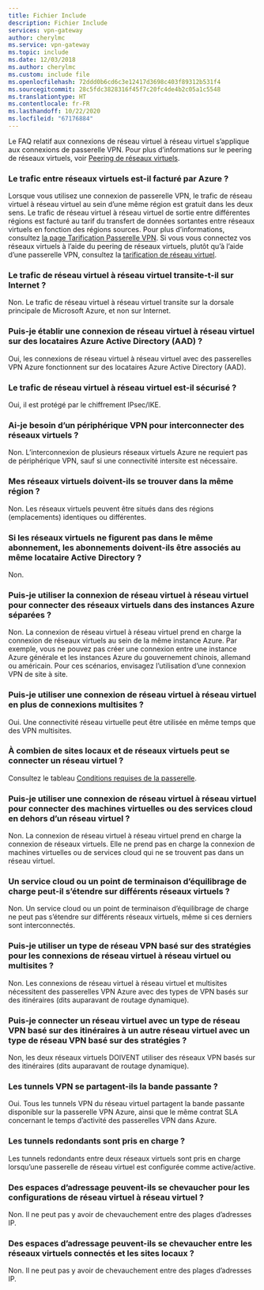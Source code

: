 ```yaml
---
title: Fichier Include
description: Fichier Include
services: vpn-gateway
author: cherylmc
ms.service: vpn-gateway
ms.topic: include
ms.date: 12/03/2018
ms.author: cherylmc
ms.custom: include file
ms.openlocfilehash: 72ddd0b6cd6c3e12417d3698c403f89312b531f4
ms.sourcegitcommit: 28c5fdc3828316f45f7c20fc4de4b2c05a1c5548
ms.translationtype: HT
ms.contentlocale: fr-FR
ms.lasthandoff: 10/22/2020
ms.locfileid: "67176884"
---
```

Le FAQ relatif aux connexions de réseau virtuel à réseau virtuel s’applique aux connexions de passerelle VPN. Pour plus d’informations sur le peering de réseaux virtuels, voir [Peering de réseaux virtuels](../articles/virtual-network/virtual-network-peering-overview.md).

### <a name="does-azure-charge-for-traffic-between-vnets"></a>Le trafic entre réseaux virtuels est-il facturé par Azure ?

Lorsque vous utilisez une connexion de passerelle VPN, le trafic de réseau virtuel à réseau virtuel au sein d’une même région est gratuit dans les deux sens. Le trafic de réseau virtuel à réseau virtuel de sortie entre différentes régions est facturé au tarif du transfert de données sortantes entre réseaux virtuels en fonction des régions sources. Pour plus d’informations, consultez [la page Tarification Passerelle VPN](https://azure.microsoft.com/pricing/details/vpn-gateway/). Si vous vous connectez vos réseaux virtuels à l’aide du peering de réseaux virtuels, plutôt qu’à l’aide d’une passerelle VPN, consultez la [tarification de réseau virtuel](https://azure.microsoft.com/pricing/details/virtual-network/).

### <a name="does-vnet-to-vnet-traffic-travel-across-the-internet"></a>Le trafic de réseau virtuel à réseau virtuel transite-t-il sur Internet ?

Non. Le trafic de réseau virtuel à réseau virtuel transite sur la dorsale principale de Microsoft Azure, et non sur Internet.

### <a name="can-i-establish-a-vnet-to-vnet-connection-across-azure-active-directory-aad-tenants"></a>Puis-je établir une connexion de réseau virtuel à réseau virtuel sur des locataires Azure Active Directory (AAD) ?

Oui, les connexions de réseau virtuel à réseau virtuel avec des passerelles VPN Azure fonctionnent sur des locataires Azure Active Directory (AAD).

### <a name="is-vnet-to-vnet-traffic-secure"></a>Le trafic de réseau virtuel à réseau virtuel est-il sécurisé ?

Oui, il est protégé par le chiffrement IPsec/IKE.

### <a name="do-i-need-a-vpn-device-to-connect-vnets-together"></a>Ai-je besoin d’un périphérique VPN pour interconnecter des réseaux virtuels ?

Non. L’interconnexion de plusieurs réseaux virtuels Azure ne requiert pas de périphérique VPN, sauf si une connectivité intersite est nécessaire.

### <a name="do-my-vnets-need-to-be-in-the-same-region"></a>Mes réseaux virtuels doivent-ils se trouver dans la même région ?

Non. Les réseaux virtuels peuvent être situés dans des régions (emplacements) identiques ou différentes.

### <a name="if-the-vnets-arent-in-the-same-subscription-do-the-subscriptions-need-to-be-associated-with-the-same-active-directory-tenant"></a>Si les réseaux virtuels ne figurent pas dans le même abonnement, les abonnements doivent-ils être associés au même locataire Active Directory ?

Non.

### <a name="can-i-use-vnet-to-vnet-to-connect-virtual-networks-in-separate-azure-instances"></a>Puis-je utiliser la connexion de réseau virtuel à réseau virtuel pour connecter des réseaux virtuels dans des instances Azure séparées ? 

Non. La connexion de réseau virtuel à réseau virtuel prend en charge la connexion de réseaux virtuels au sein de la même instance Azure. Par exemple, vous ne pouvez pas créer une connexion entre une instance Azure générale et les instances Azure du gouvernement chinois, allemand ou américain. Pour ces scénarios, envisagez l’utilisation d’une connexion VPN de site à site.

### <a name="can-i-use-vnet-to-vnet-along-with-multi-site-connections"></a>Puis-je utiliser une connexion de réseau virtuel à réseau virtuel en plus de connexions multisites ?

Oui. Une connectivité réseau virtuelle peut être utilisée en même temps que des VPN multisites.

### <a name="how-many-on-premises-sites-and-virtual-networks-can-one-virtual-network-connect-to"></a>À combien de sites locaux et de réseaux virtuels peut se connecter un réseau virtuel ?

Consultez le tableau [Conditions requises de la passerelle](../articles/vpn-gateway/vpn-gateway-about-vpn-gateway-settings.md#requirements).

### <a name="can-i-use-vnet-to-vnet-to-connect-vms-or-cloud-services-outside-of-a-vnet"></a>Puis-je utiliser une connexion de réseau virtuel à réseau virtuel pour connecter des machines virtuelles ou des services cloud en dehors d’un réseau virtuel ?

Non. La connexion de réseau virtuel à réseau virtuel prend en charge la connexion de réseaux virtuels. Elle ne prend pas en charge la connexion de machines virtuelles ou de services cloud qui ne se trouvent pas dans un réseau virtuel.

### <a name="can-a-cloud-service-or-a-load-balancing-endpoint-span-vnets"></a>Un service cloud ou un point de terminaison d’équilibrage de charge peut-il s’étendre sur différents réseaux virtuels ?

Non. Un service cloud ou un point de terminaison d’équilibrage de charge ne peut pas s’étendre sur différents réseaux virtuels, même si ces derniers sont interconnectés.

### <a name="can-i-use-a-policybased-vpn-type-for-vnet-to-vnet-or-multi-site-connections"></a>Puis-je utiliser un type de réseau VPN basé sur des stratégies pour les connexions de réseau virtuel à réseau virtuel ou multisites ?

Non. Les connexions de réseau virtuel à réseau virtuel et multisites nécessitent des passerelles VPN Azure avec des types de VPN basés sur des itinéraires (dits auparavant de routage dynamique).

### <a name="can-i-connect-a-vnet-with-a-routebased-vpn-type-to-another-vnet-with-a-policybased-vpn-type"></a>Puis-je connecter un réseau virtuel avec un type de réseau VPN basé sur des itinéraires à un autre réseau virtuel avec un type de réseau VPN basé sur des stratégies ?

Non, les deux réseaux virtuels DOIVENT utiliser des réseaux VPN basés sur des itinéraires (dits auparavant de routage dynamique).

### <a name="do-vpn-tunnels-share-bandwidth"></a>Les tunnels VPN se partagent-ils la bande passante ?

Oui. Tous les tunnels VPN du réseau virtuel partagent la bande passante disponible sur la passerelle VPN Azure, ainsi que le même contrat SLA concernant le temps d’activité des passerelles VPN dans Azure.

### <a name="are-redundant-tunnels-supported"></a>Les tunnels redondants sont pris en charge ?

Les tunnels redondants entre deux réseaux virtuels sont pris en charge lorsqu’une passerelle de réseau virtuel est configurée comme active/active.

### <a name="can-i-have-overlapping-address-spaces-for-vnet-to-vnet-configurations"></a>Des espaces d’adressage peuvent-ils se chevaucher pour les configurations de réseau virtuel à réseau virtuel ?

Non. Il ne peut pas y avoir de chevauchement entre des plages d’adresses IP.

### <a name="can-there-be-overlapping-address-spaces-among-connected-virtual-networks-and-on-premises-local-sites"></a>Des espaces d’adressage peuvent-ils se chevaucher entre les réseaux virtuels connectés et les sites locaux ?

Non. Il ne peut pas y avoir de chevauchement entre des plages d’adresses IP.



